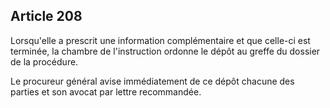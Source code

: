 Article 208
----
Lorsqu'elle a prescrit une information complémentaire et que celle-ci est
terminée, la chambre de l'instruction ordonne le dépôt au greffe du dossier de
la procédure.

Le procureur général avise immédiatement de ce dépôt chacune des parties et son
avocat par lettre recommandée.
